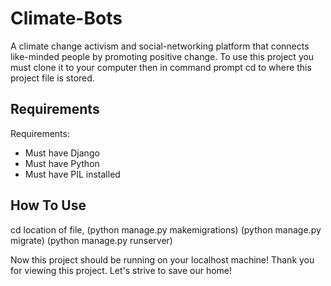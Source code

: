 # Climate-Bots
A climate change activism and social-networking platform that connects like-minded people by promoting positive change. To use this project you must clone it to your computer then in command prompt cd to where this project file is stored. 

## Requirements 
Requirements:  
- Must have Django 
- Must have Python 
- Must have PIL installed 

## How To Use
cd location of file, (python manage.py makemigrations) (python manage.py migrate) (python manage.py runserver) 

Now this project should be running on your localhost machine!  Thank you for viewing this project. Let's strive to save our home!  
